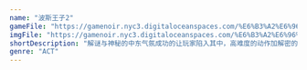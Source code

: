 ```yaml
---
name: "波斯王子2"
gameFile: "https://gamenoir.nyc3.digitaloceanspaces.com/%E6%B3%A2%E6%96%AF%E7%8E%8B%E5%AD%902/prince2.zip"
imgFile: "https://gamenoir.nyc3.digitaloceanspaces.com/%E6%B3%A2%E6%96%AF%E7%8E%8B%E5%AD%902/original.webp"
shortDescription: "解谜与神秘的中东气氛成功的让玩家陷入其中，高难度的动作加解密的设计让人欲罢不能"
genre: "ACT"
---
```

